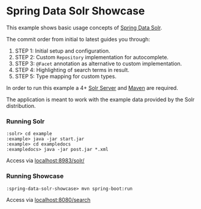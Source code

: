 Spring Data Solr Showcase
=========================

This example shows basic usage concepts of [Spring Data Solr](http://projects.spring.io/spring-data-solr).

The commit order from initial to latest guides you through:

1. STEP 1: Initial setup and configuration.
2. STEP 2: Custom `Repository` implementation for autocomplete.
3. STEP 3: `@Facet` annotation as alternative to custom implementation.
4. STEP 4: Highlighting of search terms in result.
5. STEP 5: Type mapping for custom types.

In order to run this example a 4+ [Solr Server](http://lucene.apache.org/solr/downloads.html) and [Maven](http://maven.apache.org/download.cgi) are required.

The application is meant to work with the example data provided by the Solr distribution.

### Running Solr
```emacs
:solr> cd example
:example> java -jar start.jar
:example> cd exampledocs
:exampledocs> java -jar post.jar *.xml
```

Access via [localhost:8983/solr/](http://localhost:8983/solr/#/collection1)

### Running Showcase
```emacs
:spring-data-solr-showcase> mvn spring-boot:run
```

Access via [localhost:8080/search](http://localhost:8080/search)